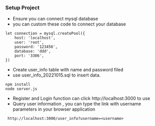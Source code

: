 ### Setup Project

- Ensure  you can connect mysql database
- you can custom these code to connect your database

```
let connection = mysql.createPool({
    host: 'localhost',
    user: 'root',
    password: '123456',
    database: 'ddd',
    port: '3306',
})
```

- Create user_info table with name and  password filed 
- use user_info_20221015.sql to insert data.

```shell
npm install
node server.js
```

- Register and Login function can click   http://localhost:3000 to use
- Query user information , you can type  the link with username parameters in your browser application

```url
 http://localhost:3000/user_info?username=<username>
```

